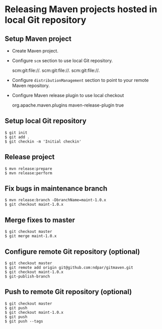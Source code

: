 # Releasing Maven projects hosted in local Git repository

## Setup Maven project

- Create Maven project.
- Configure `scm` section to use local Git repository.

    <scm>
        <connection>scm:git:file://.</connection>
        <developerConnection>scm:git:file://.</developerConnection>
        <url>scm:git:file://.</url>
    </scm>

- Configure `distributionManagement` section to point to your remote Maven repository.
- Configure Maven release plugin to use local checkout

    <plugin>
        <groupId>org.apache.maven.plugins</groupId>
        <artifactId>maven-release-plugin</artifactId>
        <configuration>
            <localCheckout>true</localCheckout>
        </configuration>
    </plugin>

## Setup local Git repository

    $ git init
    $ git add .
    $ git checkin -m 'Initial checkin'

## Release project

    $ mvn release:prepare
    $ mvn release:perform

## Fix bugs in maintenance branch

    $ mvn release:branch -DbranchName=maint-1.0.x
    $ git checkout maint-1.0.x

## Merge fixes to master

    $ git checkout master
    $ git merge maint-1.0.x

## Configure remote Git repository (optional)

    $ git checkout master
    $ git remote add origin git@github.com:ndpar/gitmaven.git
    $ git checkout maint-1.0.x
    $ git-publish-branch

## Push to remote Git repository (optional)

    $ git checkout master
    $ git push
    $ git checkout maint-1.0.x
    $ git push
    $ git push --tags


